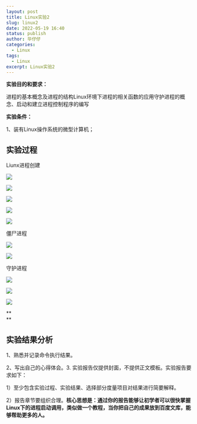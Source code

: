 ```yaml
---
layout: post
title: Linux实验2
slug: linux2
date: 2022-05-19 16:40
status: publish
author: 华仔仔
categories: 
  - Linux
tags: 
  - Linux
excerpt: Linux实验2
---
```




**实验目的和要求：**

进程的基本概念及进程的结构Linux环境下进程的相关函数的应用守护进程的概念、启动和建立进程控制程序的编写

**实验条件：**

1、装有Linux操作系统的微型计算机；

## 实验过程

Liunx进程创建

**![](media/1.png)**

**![](media/2.png)**

**![](media/3.png)**

**![](media/4.png)**

**![](media/5.png)**

僵尸进程

**![](media/6.png)**

**![](media/7.png)**

守护进程

**![](media/8.png)**

**![](media/9.png)**

**![](media/10.png)**

\*\*  
\*\*

## 实验结果分析

1、熟悉并记录命令执行结果。

2、写出自己的心得体会。3. 实验报告仅提供封面，不提供正文模板。实验报告要求如下：

1）至少包含实验过程、实验结果、选择部分度量项目对结果进行简要解释。

2）报告章节要组织合理。**核心思想是：通过你的报告能够让初学者可以很快掌握Linux下的进程启动调用，类似做一个教程，当你把自己的成果放到百度文库，能够帮助更多的人。**
